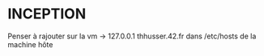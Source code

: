 # INCEPTION

Penser à rajouter sur la vm -> 127.0.0.1 thhusser.42.fr dans /etc/hosts de la machine hôte
